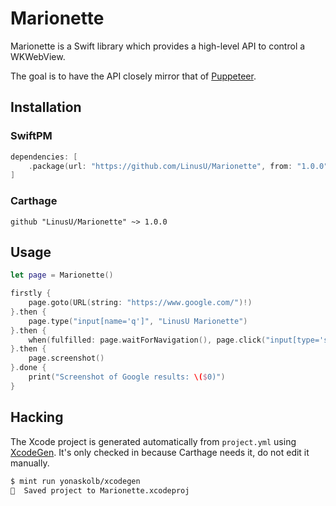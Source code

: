 # Marionette

Marionette is a Swift library which provides a high-level API to control a WKWebView.

The goal is to have the API closely mirror that of [Puppeteer](https://github.com/GoogleChrome/puppeteer).

## Installation

### SwiftPM

```swift
dependencies: [
    .package(url: "https://github.com/LinusU/Marionette", from: "1.0.0"),
]
```

### Carthage

```text
github "LinusU/Marionette" ~> 1.0.0
```

## Usage

```swift
let page = Marionette()

firstly {
    page.goto(URL(string: "https://www.google.com/")!)
}.then {
    page.type("input[name='q']", "LinusU Marionette")
}.then {
    when(fulfilled: page.waitForNavigation(), page.click("input[type='submit']"))
}.then {
    page.screenshot()
}.done {
    print("Screenshot of Google results: \($0)")
}
```

## Hacking

The Xcode project is generated automatically from `project.yml` using [XcodeGen](https://github.com/yonaskolb/XcodeGen). It's only checked in because Carthage needs it, do not edit it manually.

```sh
$ mint run yonaskolb/xcodegen
💾  Saved project to Marionette.xcodeproj
```
